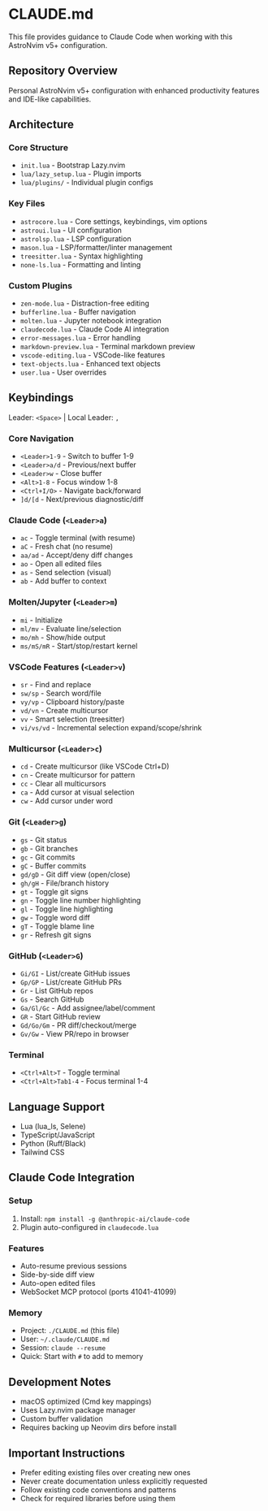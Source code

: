 # CLAUDE.md

This file provides guidance to Claude Code when working with this AstroNvim v5+ configuration.

## Repository Overview

Personal AstroNvim v5+ configuration with enhanced productivity features and IDE-like capabilities.

## Architecture

### Core Structure
- `init.lua` - Bootstrap Lazy.nvim
- `lua/lazy_setup.lua` - Plugin imports
- `lua/plugins/` - Individual plugin configs

### Key Files
- `astrocore.lua` - Core settings, keybindings, vim options
- `astroui.lua` - UI configuration
- `astrolsp.lua` - LSP configuration
- `mason.lua` - LSP/formatter/linter management
- `treesitter.lua` - Syntax highlighting
- `none-ls.lua` - Formatting and linting

### Custom Plugins
- `zen-mode.lua` - Distraction-free editing
- `bufferline.lua` - Buffer navigation
- `molten.lua` - Jupyter notebook integration
- `claudecode.lua` - Claude Code AI integration
- `error-messages.lua` - Error handling
- `markdown-preview.lua` - Terminal markdown preview
- `vscode-editing.lua` - VSCode-like features
- `text-objects.lua` - Enhanced text objects
- `user.lua` - User overrides

## Keybindings

Leader: `<Space>` | Local Leader: `,`

### Core Navigation
- `<Leader>1-9` - Switch to buffer 1-9
- `<Leader>a/d` - Previous/next buffer
- `<Leader>w` - Close buffer
- `<Alt>1-8` - Focus window 1-8
- `<Ctrl+I/O>` - Navigate back/forward
- `]d/[d` - Next/previous diagnostic/diff

### Claude Code (`<Leader>a`)
- `ac` - Toggle terminal (with resume)
- `aC` - Fresh chat (no resume)
- `aa/ad` - Accept/deny diff changes
- `ao` - Open all edited files
- `as` - Send selection (visual)
- `ab` - Add buffer to context

### Molten/Jupyter (`<Leader>m`)
- `mi` - Initialize
- `ml/mv` - Evaluate line/selection
- `mo/mh` - Show/hide output
- `ms/mS/mR` - Start/stop/restart kernel

### VSCode Features (`<Leader>v`)
- `sr` - Find and replace
- `sw/sp` - Search word/file
- `vy/vp` - Clipboard history/paste
- `vd/vn` - Create multicursor
- `vv` - Smart selection (treesitter)
- `vi/vs/vd` - Incremental selection expand/scope/shrink

### Multicursor (`<Leader>c`)
- `cd` - Create multicursor (like VSCode Ctrl+D)
- `cn` - Create multicursor for pattern
- `cc` - Clear all multicursors
- `ca` - Add cursor at visual selection
- `cw` - Add cursor under word

### Git (`<Leader>g`)
- `gs` - Git status
- `gb` - Git branches
- `gc` - Git commits
- `gC` - Buffer commits
- `gd/gD` - Git diff view (open/close)
- `gh/gH` - File/branch history
- `gt` - Toggle git signs
- `gn` - Toggle line number highlighting
- `gl` - Toggle line highlighting
- `gw` - Toggle word diff
- `gT` - Toggle blame line
- `gr` - Refresh git signs

### GitHub (`<Leader>G`)
- `Gi/GI` - List/create GitHub issues
- `Gp/GP` - List/create GitHub PRs
- `Gr` - List GitHub repos
- `Gs` - Search GitHub
- `Ga/Gl/Gc` - Add assignee/label/comment
- `GR` - Start GitHub review
- `Gd/Go/Gm` - PR diff/checkout/merge
- `Gv/Gw` - View PR/repo in browser

### Terminal
- `<Ctrl+Alt>T` - Toggle terminal
- `<Ctrl+Alt>Tab1-4` - Focus terminal 1-4

## Language Support
- Lua (lua_ls, Selene)
- TypeScript/JavaScript
- Python (Ruff/Black)
- Tailwind CSS

## Claude Code Integration

### Setup
1. Install: `npm install -g @anthropic-ai/claude-code`
2. Plugin auto-configured in `claudecode.lua`

### Features
- Auto-resume previous sessions
- Side-by-side diff view
- Auto-open edited files
- WebSocket MCP protocol (ports 41041-41099)

### Memory
- Project: `./CLAUDE.md` (this file)
- User: `~/.claude/CLAUDE.md`
- Session: `claude --resume`
- Quick: Start with `#` to add to memory

## Development Notes
- macOS optimized (Cmd key mappings)
- Uses Lazy.nvim package manager
- Custom buffer validation
- Requires backing up Neovim dirs before install

## Important Instructions
- Prefer editing existing files over creating new ones
- Never create documentation unless explicitly requested
- Follow existing code conventions and patterns
- Check for required libraries before using them